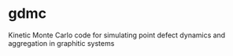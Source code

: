 # gdmc
Kinetic Monte Carlo code for simulating point defect dynamics and aggregation in graphitic systems
